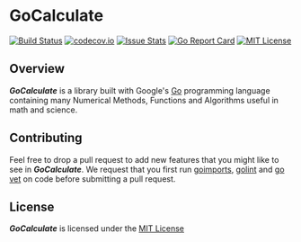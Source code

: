 # GoCalculate

[![Build Status](https://travis-ci.org/NumberXNumbers/GoCalculate.svg?branch=master)](https://travis-ci.org/NumberXNumbers/GoCalculate)
[![codecov.io](https://codecov.io/github/NumberXNumbers/GoCalculate/coverage.svg?branch=master)](https://codecov.io/github/NumberXNumbers/GoCalculate?branch=master)
[![Issue Stats](http://issuestats.com/github/NumberXNumbers/GoCalculate/badge/pr?style=flat)](http://issuestats.com/github/NumberXNumbers/GoCalculate)
[![Go Report Card](https://goreportcard.com/badge/github.com/NumberXNumbers/GoCalculate)](https://goreportcard.com/report/github.com/NumberXNumbers/GoCalculate)
[![MIT License](https://img.shields.io/badge/License-MIT-blue.svg)](https://raw.githubusercontent.com/NumberXNumbers/GoCalculate/master/LICENSE)

## Overview

**_GoCalculate_** is a library built with Google's [Go](https://golang.org/) programming language containing many Numerical Methods, Functions and Algorithms useful in math and science.

## Contributing

Feel free to drop a pull request to add new features that you might like to see in **_GoCalculate_**. We request that you first run [goimports](https://godoc.org/golang.org/x/tools/cmd/goimports), [golint](https://github.com/golang/lint) and [go vet](https://golang.org/cmd/vet/) on code before submitting a pull request.

## License

**_GoCalculate_** is licensed under the [MIT License](https://opensource.org/licenses/MIT)
